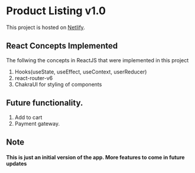 # Product Listing v1.0

This project is hosted on  [Netlify](https://grab-store.netlify.app/).

## React Concepts Implemented
The follwing the concepts in ReactJS that were implemented in this project
1. Hooks(useState, useEffect, useContext, userReducer)
2. react-router-v6
3. ChakraUI for styling of components

## Future functionality.
1. Add to cart
2. Payment gateway.

## Note
#### This is just an initial version of the app. More features to come in future updates
